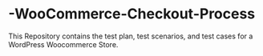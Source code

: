 # -WooCommerce-Checkout-Process
This Repository contains the test plan, test scenarios, and test cases for a WordPress Woocommerce Store.
